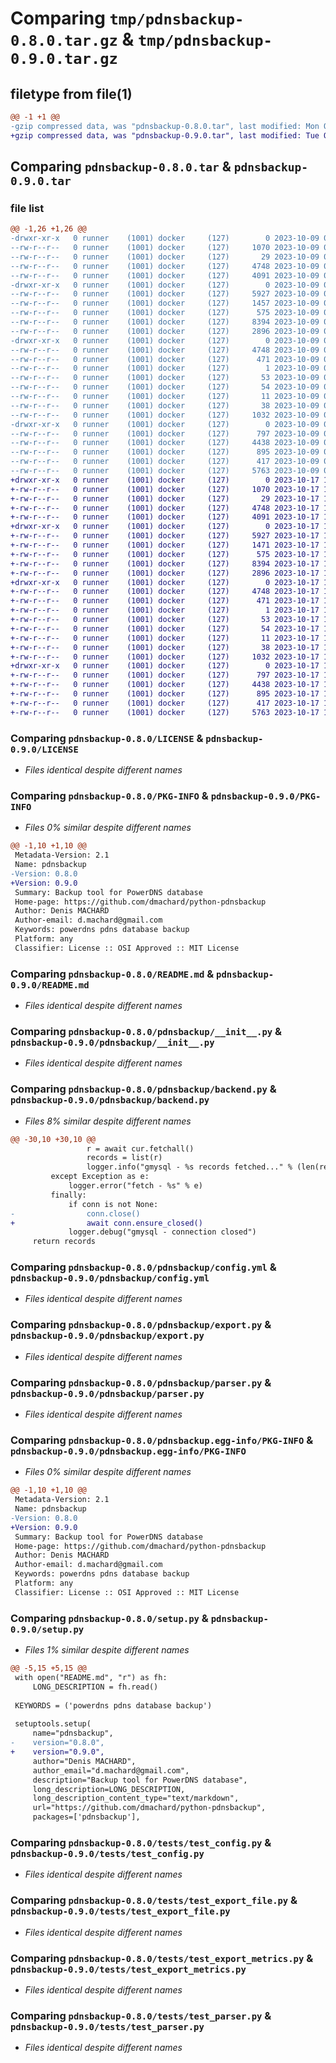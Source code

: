 # Comparing `tmp/pdnsbackup-0.8.0.tar.gz` & `tmp/pdnsbackup-0.9.0.tar.gz`

## filetype from file(1)

```diff
@@ -1 +1 @@
-gzip compressed data, was "pdnsbackup-0.8.0.tar", last modified: Mon Oct  9 06:14:56 2023, max compression
+gzip compressed data, was "pdnsbackup-0.9.0.tar", last modified: Tue Oct 17 18:42:35 2023, max compression
```

## Comparing `pdnsbackup-0.8.0.tar` & `pdnsbackup-0.9.0.tar`

### file list

```diff
@@ -1,26 +1,26 @@
-drwxr-xr-x   0 runner    (1001) docker     (127)        0 2023-10-09 06:14:56.781954 pdnsbackup-0.8.0/
--rw-r--r--   0 runner    (1001) docker     (127)     1070 2023-10-09 06:14:33.000000 pdnsbackup-0.8.0/LICENSE
--rw-r--r--   0 runner    (1001) docker     (127)       29 2023-10-09 06:14:33.000000 pdnsbackup-0.8.0/MANIFEST.in
--rw-r--r--   0 runner    (1001) docker     (127)     4748 2023-10-09 06:14:56.781954 pdnsbackup-0.8.0/PKG-INFO
--rw-r--r--   0 runner    (1001) docker     (127)     4091 2023-10-09 06:14:33.000000 pdnsbackup-0.8.0/README.md
-drwxr-xr-x   0 runner    (1001) docker     (127)        0 2023-10-09 06:14:56.781954 pdnsbackup-0.8.0/pdnsbackup/
--rw-r--r--   0 runner    (1001) docker     (127)     5927 2023-10-09 06:14:33.000000 pdnsbackup-0.8.0/pdnsbackup/__init__.py
--rw-r--r--   0 runner    (1001) docker     (127)     1457 2023-10-09 06:14:33.000000 pdnsbackup-0.8.0/pdnsbackup/backend.py
--rw-r--r--   0 runner    (1001) docker     (127)      575 2023-10-09 06:14:33.000000 pdnsbackup-0.8.0/pdnsbackup/config.yml
--rw-r--r--   0 runner    (1001) docker     (127)     8394 2023-10-09 06:14:33.000000 pdnsbackup-0.8.0/pdnsbackup/export.py
--rw-r--r--   0 runner    (1001) docker     (127)     2896 2023-10-09 06:14:33.000000 pdnsbackup-0.8.0/pdnsbackup/parser.py
-drwxr-xr-x   0 runner    (1001) docker     (127)        0 2023-10-09 06:14:56.781954 pdnsbackup-0.8.0/pdnsbackup.egg-info/
--rw-r--r--   0 runner    (1001) docker     (127)     4748 2023-10-09 06:14:56.000000 pdnsbackup-0.8.0/pdnsbackup.egg-info/PKG-INFO
--rw-r--r--   0 runner    (1001) docker     (127)      471 2023-10-09 06:14:56.000000 pdnsbackup-0.8.0/pdnsbackup.egg-info/SOURCES.txt
--rw-r--r--   0 runner    (1001) docker     (127)        1 2023-10-09 06:14:56.000000 pdnsbackup-0.8.0/pdnsbackup.egg-info/dependency_links.txt
--rw-r--r--   0 runner    (1001) docker     (127)       53 2023-10-09 06:14:56.000000 pdnsbackup-0.8.0/pdnsbackup.egg-info/entry_points.txt
--rw-r--r--   0 runner    (1001) docker     (127)       54 2023-10-09 06:14:56.000000 pdnsbackup-0.8.0/pdnsbackup.egg-info/requires.txt
--rw-r--r--   0 runner    (1001) docker     (127)       11 2023-10-09 06:14:56.000000 pdnsbackup-0.8.0/pdnsbackup.egg-info/top_level.txt
--rw-r--r--   0 runner    (1001) docker     (127)       38 2023-10-09 06:14:56.781954 pdnsbackup-0.8.0/setup.cfg
--rw-r--r--   0 runner    (1001) docker     (127)     1032 2023-10-09 06:14:56.000000 pdnsbackup-0.8.0/setup.py
-drwxr-xr-x   0 runner    (1001) docker     (127)        0 2023-10-09 06:14:56.781954 pdnsbackup-0.8.0/tests/
--rw-r--r--   0 runner    (1001) docker     (127)      797 2023-10-09 06:14:33.000000 pdnsbackup-0.8.0/tests/test_config.py
--rw-r--r--   0 runner    (1001) docker     (127)     4438 2023-10-09 06:14:33.000000 pdnsbackup-0.8.0/tests/test_export_file.py
--rw-r--r--   0 runner    (1001) docker     (127)      895 2023-10-09 06:14:33.000000 pdnsbackup-0.8.0/tests/test_export_metrics.py
--rw-r--r--   0 runner    (1001) docker     (127)      417 2023-10-09 06:14:33.000000 pdnsbackup-0.8.0/tests/test_import.py
--rw-r--r--   0 runner    (1001) docker     (127)     5763 2023-10-09 06:14:33.000000 pdnsbackup-0.8.0/tests/test_parser.py
+drwxr-xr-x   0 runner    (1001) docker     (127)        0 2023-10-17 18:42:35.921693 pdnsbackup-0.9.0/
+-rw-r--r--   0 runner    (1001) docker     (127)     1070 2023-10-17 18:42:08.000000 pdnsbackup-0.9.0/LICENSE
+-rw-r--r--   0 runner    (1001) docker     (127)       29 2023-10-17 18:42:08.000000 pdnsbackup-0.9.0/MANIFEST.in
+-rw-r--r--   0 runner    (1001) docker     (127)     4748 2023-10-17 18:42:35.921693 pdnsbackup-0.9.0/PKG-INFO
+-rw-r--r--   0 runner    (1001) docker     (127)     4091 2023-10-17 18:42:08.000000 pdnsbackup-0.9.0/README.md
+drwxr-xr-x   0 runner    (1001) docker     (127)        0 2023-10-17 18:42:35.921693 pdnsbackup-0.9.0/pdnsbackup/
+-rw-r--r--   0 runner    (1001) docker     (127)     5927 2023-10-17 18:42:08.000000 pdnsbackup-0.9.0/pdnsbackup/__init__.py
+-rw-r--r--   0 runner    (1001) docker     (127)     1471 2023-10-17 18:42:08.000000 pdnsbackup-0.9.0/pdnsbackup/backend.py
+-rw-r--r--   0 runner    (1001) docker     (127)      575 2023-10-17 18:42:08.000000 pdnsbackup-0.9.0/pdnsbackup/config.yml
+-rw-r--r--   0 runner    (1001) docker     (127)     8394 2023-10-17 18:42:08.000000 pdnsbackup-0.9.0/pdnsbackup/export.py
+-rw-r--r--   0 runner    (1001) docker     (127)     2896 2023-10-17 18:42:08.000000 pdnsbackup-0.9.0/pdnsbackup/parser.py
+drwxr-xr-x   0 runner    (1001) docker     (127)        0 2023-10-17 18:42:35.921693 pdnsbackup-0.9.0/pdnsbackup.egg-info/
+-rw-r--r--   0 runner    (1001) docker     (127)     4748 2023-10-17 18:42:35.000000 pdnsbackup-0.9.0/pdnsbackup.egg-info/PKG-INFO
+-rw-r--r--   0 runner    (1001) docker     (127)      471 2023-10-17 18:42:35.000000 pdnsbackup-0.9.0/pdnsbackup.egg-info/SOURCES.txt
+-rw-r--r--   0 runner    (1001) docker     (127)        1 2023-10-17 18:42:35.000000 pdnsbackup-0.9.0/pdnsbackup.egg-info/dependency_links.txt
+-rw-r--r--   0 runner    (1001) docker     (127)       53 2023-10-17 18:42:35.000000 pdnsbackup-0.9.0/pdnsbackup.egg-info/entry_points.txt
+-rw-r--r--   0 runner    (1001) docker     (127)       54 2023-10-17 18:42:35.000000 pdnsbackup-0.9.0/pdnsbackup.egg-info/requires.txt
+-rw-r--r--   0 runner    (1001) docker     (127)       11 2023-10-17 18:42:35.000000 pdnsbackup-0.9.0/pdnsbackup.egg-info/top_level.txt
+-rw-r--r--   0 runner    (1001) docker     (127)       38 2023-10-17 18:42:35.921693 pdnsbackup-0.9.0/setup.cfg
+-rw-r--r--   0 runner    (1001) docker     (127)     1032 2023-10-17 18:42:35.000000 pdnsbackup-0.9.0/setup.py
+drwxr-xr-x   0 runner    (1001) docker     (127)        0 2023-10-17 18:42:35.921693 pdnsbackup-0.9.0/tests/
+-rw-r--r--   0 runner    (1001) docker     (127)      797 2023-10-17 18:42:08.000000 pdnsbackup-0.9.0/tests/test_config.py
+-rw-r--r--   0 runner    (1001) docker     (127)     4438 2023-10-17 18:42:08.000000 pdnsbackup-0.9.0/tests/test_export_file.py
+-rw-r--r--   0 runner    (1001) docker     (127)      895 2023-10-17 18:42:08.000000 pdnsbackup-0.9.0/tests/test_export_metrics.py
+-rw-r--r--   0 runner    (1001) docker     (127)      417 2023-10-17 18:42:08.000000 pdnsbackup-0.9.0/tests/test_import.py
+-rw-r--r--   0 runner    (1001) docker     (127)     5763 2023-10-17 18:42:08.000000 pdnsbackup-0.9.0/tests/test_parser.py
```

### Comparing `pdnsbackup-0.8.0/LICENSE` & `pdnsbackup-0.9.0/LICENSE`

 * *Files identical despite different names*

### Comparing `pdnsbackup-0.8.0/PKG-INFO` & `pdnsbackup-0.9.0/PKG-INFO`

 * *Files 0% similar despite different names*

```diff
@@ -1,10 +1,10 @@
 Metadata-Version: 2.1
 Name: pdnsbackup
-Version: 0.8.0
+Version: 0.9.0
 Summary: Backup tool for PowerDNS database
 Home-page: https://github.com/dmachard/python-pdnsbackup
 Author: Denis MACHARD
 Author-email: d.machard@gmail.com
 Keywords: powerdns pdns database backup
 Platform: any
 Classifier: License :: OSI Approved :: MIT License
```

### Comparing `pdnsbackup-0.8.0/README.md` & `pdnsbackup-0.9.0/README.md`

 * *Files identical despite different names*

### Comparing `pdnsbackup-0.8.0/pdnsbackup/__init__.py` & `pdnsbackup-0.9.0/pdnsbackup/__init__.py`

 * *Files identical despite different names*

### Comparing `pdnsbackup-0.8.0/pdnsbackup/backend.py` & `pdnsbackup-0.9.0/pdnsbackup/backend.py`

 * *Files 8% similar despite different names*

```diff
@@ -30,10 +30,10 @@
                 r = await cur.fetchall()
                 records = list(r)
                 logger.info("gmysql - %s records fetched..." % (len(records)))
         except Exception as e:
             logger.error("fetch - %s" % e)
         finally:
             if conn is not None:
-                conn.close()
+                await conn.ensure_closed()
             logger.debug("gmysql - connection closed")
     return records
```

### Comparing `pdnsbackup-0.8.0/pdnsbackup/config.yml` & `pdnsbackup-0.9.0/pdnsbackup/config.yml`

 * *Files identical despite different names*

### Comparing `pdnsbackup-0.8.0/pdnsbackup/export.py` & `pdnsbackup-0.9.0/pdnsbackup/export.py`

 * *Files identical despite different names*

### Comparing `pdnsbackup-0.8.0/pdnsbackup/parser.py` & `pdnsbackup-0.9.0/pdnsbackup/parser.py`

 * *Files identical despite different names*

### Comparing `pdnsbackup-0.8.0/pdnsbackup.egg-info/PKG-INFO` & `pdnsbackup-0.9.0/pdnsbackup.egg-info/PKG-INFO`

 * *Files 0% similar despite different names*

```diff
@@ -1,10 +1,10 @@
 Metadata-Version: 2.1
 Name: pdnsbackup
-Version: 0.8.0
+Version: 0.9.0
 Summary: Backup tool for PowerDNS database
 Home-page: https://github.com/dmachard/python-pdnsbackup
 Author: Denis MACHARD
 Author-email: d.machard@gmail.com
 Keywords: powerdns pdns database backup
 Platform: any
 Classifier: License :: OSI Approved :: MIT License
```

### Comparing `pdnsbackup-0.8.0/setup.py` & `pdnsbackup-0.9.0/setup.py`

 * *Files 1% similar despite different names*

```diff
@@ -5,15 +5,15 @@
 with open("README.md", "r") as fh:
     LONG_DESCRIPTION = fh.read()
     
 KEYWORDS = ('powerdns pdns database backup')
 
 setuptools.setup(
     name="pdnsbackup",
-    version="0.8.0",
+    version="0.9.0",
     author="Denis MACHARD",
     author_email="d.machard@gmail.com",
     description="Backup tool for PowerDNS database",
     long_description=LONG_DESCRIPTION,
     long_description_content_type="text/markdown",
     url="https://github.com/dmachard/python-pdnsbackup",
     packages=['pdnsbackup'],
```

### Comparing `pdnsbackup-0.8.0/tests/test_config.py` & `pdnsbackup-0.9.0/tests/test_config.py`

 * *Files identical despite different names*

### Comparing `pdnsbackup-0.8.0/tests/test_export_file.py` & `pdnsbackup-0.9.0/tests/test_export_file.py`

 * *Files identical despite different names*

### Comparing `pdnsbackup-0.8.0/tests/test_export_metrics.py` & `pdnsbackup-0.9.0/tests/test_export_metrics.py`

 * *Files identical despite different names*

### Comparing `pdnsbackup-0.8.0/tests/test_parser.py` & `pdnsbackup-0.9.0/tests/test_parser.py`

 * *Files identical despite different names*

